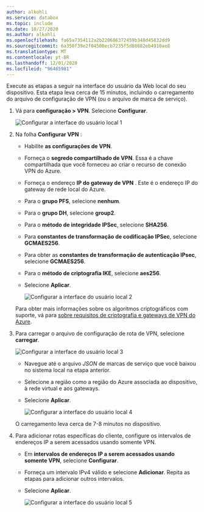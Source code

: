 ```yaml
---
author: alkohli
ms.service: databox
ms.topic: include
ms.date: 10/27/2020
ms.author: alkohli
ms.openlocfilehash: fa65a7354112a2b220686372459b348d45832dd9
ms.sourcegitcommit: 6a350f39e2f04500ecb7235f5d88682eb4910ae8
ms.translationtype: MT
ms.contentlocale: pt-BR
ms.lasthandoff: 12/01/2020
ms.locfileid: "96465981"
---
```

Execute as etapas a seguir na interface do usuário da Web local do seu dispositivo. Esta etapa leva cerca de 15 minutos, incluindo o carregamento do arquivo de configuração de VPN (ou o arquivo de marca de serviço). 

1. Vá para **configuração > VPN**. Selecione **Configurar**.

    ![Configurar a interface do usuário local 1](../articles/databox-online/media/azure-stack-edge-pro-r-configure-vpn-powershell/configure-vpn-local-ui-1.png)

2. Na folha **Configurar VPN** :

    - Habilite **as configurações de VPN**.
    - Forneça o **segredo compartilhado de VPN**. Essa é a chave compartilhada que você forneceu ao criar o recurso de conexão VPN do Azure.
    - Forneça o endereço **IP do gateway de VPN** . Este é o endereço IP do gateway de rede local do Azure.
    - Para o **grupo PFS**, selecione **nenhum**. 
    - Para o **grupo DH**, selecione **group2**.
    - Para o **método de integridade IPSec**, selecione **SHA256**.
    - Para **constantes de transformação de codificação IPSec**, selecione **GCMAES256**.
    - Para obter as **constantes de transformação de autenticação IPsec**, selecione **GCMAES256**.
    - Para o **método de criptografia IKE**, selecione **aes256**.
    - Selecione **Aplicar**.

        ![Configurar a interface do usuário local 2](../articles/databox-online/media/azure-stack-edge-pro-r-configure-vpn-powershell/configure-vpn-local-ui-2.png)

    Para obter mais informações sobre os algoritmos criptográficos com suporte, vá para [sobre requisitos de criptografia e gateways de VPN do Azure](../articles/vpn-gateway/vpn-gateway-about-compliance-crypto.md#ipsecike-policy-faq). 

3. Para carregar o arquivo de configuração de rota de VPN, selecione **carregar**. 

    ![Configurar a interface do usuário local 3](../articles/databox-online/media/azure-stack-edge-pro-r-configure-vpn-powershell/configure-vpn-local-ui-3.png)

    - Navegue até o arquivo *JSON* de marcas de serviço que você baixou no sistema local na etapa anterior.
    - Selecione a região como a região do Azure associada ao dispositivo, à rede virtual e aos gateways.
    - Selecione **Aplicar**.

        ![Configurar a interface do usuário local 4](../articles/databox-online/media/azure-stack-edge-pro-r-configure-vpn-powershell/configure-vpn-local-ui-4.png)
    
    O carregamento leva cerca de 7-8 minutos no dispositivo.

4. Para adicionar rotas específicas do cliente, configure os intervalos de endereços IP a serem acessados usando somente VPN. 

    - Em **intervalos de endereços IP a serem acessados usando somente VPN**, selecione **Configurar**.
    - Forneça um intervalo IPv4 válido e selecione **Adicionar**. Repita as etapas para adicionar outros intervalos.
    - Selecione **Aplicar**.

        ![Configurar a interface do usuário local 5](../articles/databox-online/media/azure-stack-edge-pro-r-configure-vpn-powershell/configure-vpn-local-ui-5.png)

